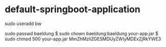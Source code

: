 # default-springboot-application



sudo useradd bw


sudo passwd baeldung
$ sudo chown baeldung:baeldung your-app.jar
$ sudo chmod 500 your-app.jar
MmZhMzliZGE5MDUyZWIyMDExZjRkYWE3


